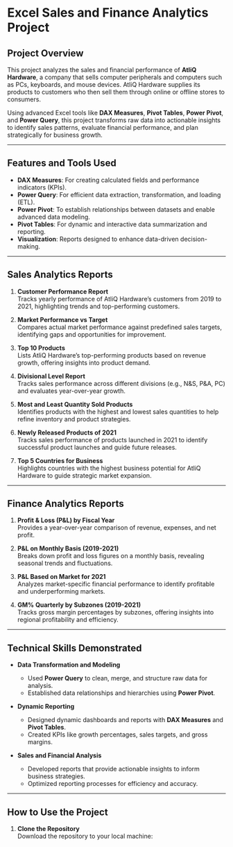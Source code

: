 # Excel Sales and Finance Analytics Project

## Project Overview

This project analyzes the sales and financial performance of **AtliQ Hardware**, a company that sells computer peripherals and computers such as PCs, keyboards, and mouse devices. AtliQ Hardware supplies its products to customers who then sell them through online or offline stores to consumers.

Using advanced Excel tools like **DAX Measures**, **Pivot Tables**, **Power Pivot**, and **Power Query**, this project transforms raw data into actionable insights to identify sales patterns, evaluate financial performance, and plan strategically for business growth.

---

## Features and Tools Used

- **DAX Measures**: For creating calculated fields and performance indicators (KPIs).
- **Power Query**: For efficient data extraction, transformation, and loading (ETL).
- **Power Pivot**: To establish relationships between datasets and enable advanced data modeling.
- **Pivot Tables**: For dynamic and interactive data summarization and reporting.
- **Visualization**: Reports designed to enhance data-driven decision-making.

---

## Sales Analytics Reports

1. **Customer Performance Report**  
   Tracks yearly performance of AtliQ Hardware’s customers from 2019 to 2021, highlighting trends and top-performing customers.

2. **Market Performance vs Target**  
   Compares actual market performance against predefined sales targets, identifying gaps and opportunities for improvement.

3. **Top 10 Products**  
   Lists AtliQ Hardware’s top-performing products based on revenue growth, offering insights into product demand.

4. **Divisional Level Report**  
   Tracks sales performance across different divisions (e.g., N&S, P&A, PC) and evaluates year-over-year growth.

5. **Most and Least Quantity Sold Products**  
   Identifies products with the highest and lowest sales quantities to help refine inventory and product strategies.

6. **Newly Released Products of 2021**  
   Tracks sales performance of products launched in 2021 to identify successful product launches and guide future releases.

7. **Top 5 Countries for Business**  
   Highlights countries with the highest business potential for AtliQ Hardware to guide strategic market expansion.

---

## Finance Analytics Reports

1. **Profit & Loss (P&L) by Fiscal Year**  
   Provides a year-over-year comparison of revenue, expenses, and net profit.

2. **P&L on Monthly Basis (2019-2021)**  
   Breaks down profit and loss figures on a monthly basis, revealing seasonal trends and fluctuations.

3. **P&L Based on Market for 2021**  
   Analyzes market-specific financial performance to identify profitable and underperforming markets.

4. **GM% Quarterly by Subzones (2019-2021)**  
   Tracks gross margin percentages by subzones, offering insights into regional profitability and efficiency.

---

## Technical Skills Demonstrated

- **Data Transformation and Modeling**  
  - Used **Power Query** to clean, merge, and structure raw data for analysis.  
  - Established data relationships and hierarchies using **Power Pivot**.

- **Dynamic Reporting**  
  - Designed dynamic dashboards and reports with **DAX Measures** and **Pivot Tables**.  
  - Created KPIs like growth percentages, sales targets, and gross margins.

- **Sales and Financial Analysis**  
  - Developed reports that provide actionable insights to inform business strategies.  
  - Optimized reporting processes for efficiency and accuracy.

---

## How to Use the Project

1. **Clone the Repository**  
   Download the repository to your local machine:  
